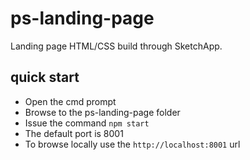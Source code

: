 # ps-landing-page
Landing page HTML/CSS build through SketchApp.

## quick start
- Open the cmd prompt
- Browse to the ps-landing-page folder
- Issue the command `npm start`
- The default port is 8001
- To browse locally use the `http://localhost:8001` url